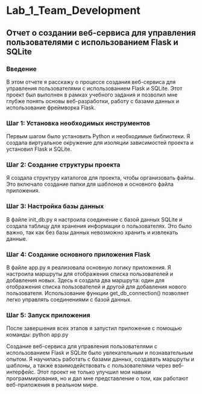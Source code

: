 # Lab_1_Team_Development

## Отчет о создании веб-сервиса для управления пользователями с использованием Flask и SQLite

### Введение
В этом отчете я расскажу о процессе создания веб-сервиса для управления пользователями с использованием Flask и SQLite. Этот проект был выполнен в рамках учебного задания и позволил мне глубже понять основы веб-разработки, работу с базами данных и использование фреймворка Flask.

### Шаг 1: Установка необходимых инструментов
Первым шагом было установить Python и необходимые библиотеки. Я создала виртуальное окружение для изоляции зависимостей проекта и установил Flask и SQLite.

### Шаг 2: Создание структуры проекта
Я создала структуру каталогов для проекта, чтобы организовать файлы. Это включало создание папки для шаблонов и основного файла приложения.

### Шаг 3: Настройка базы данных
В файле init_db.py я настроила соединение с базой данных SQLite и создала таблицу для хранения информации о пользователях. Это было важно, так как без базы данных невозможно хранить и извлекать данные.

### Шаг 4: Создание основного приложения Flask
В файле app.py я реализовала основную логику приложения. Я настроила маршруты для отображения списка пользователей и добавления новых.
Здесь я создала два маршрута: один для отображения списка пользователей и другой для добавления нового пользователя. Использование функции get_db_connection() позволяет легко управлять соединениями с базой данных.

### Шаг 5: Запуск приложения
После завершения всех этапов я запустил приложение с помощью команды: python app.py

Создание веб-сервиса для управления пользователями с использованием Flask и SQLite было увлекательным и познавательным опытом. Я научилась работать с базами данных, создавать маршруты и шаблоны, а также взаимодействовать с пользователями через веб-интерфейс. Этот проект не только улучшил мои навыки программирования, но и дал мне представление о том, как работают веб-приложения в реальном мире.
